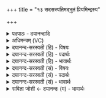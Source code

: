 +++
title = "१३ सदसस्पतिमद्भुतं प्रियमिन्द्रस्य"

+++
<details><summary>पदपाठः - दयानन्दादि</summary>

सद॑सः। पति॑म्। अद्भु॑तम्। प्रि॒यम्। इन्द्र॑स्य। काम्य॑म्। स॒निम्। मे॒धाम्। अ॒या॒सि॒ष॒म्। स्वाहा॑। १३।
</details>

<details><summary>अधिमन्त्रम् (VC)</summary>

- इन्द्रो देवता
- मेधाकाम ऋषिः
- भुरिग्गायत्री
- षड्जः
</details>

<details><summary>दयानन्द-सरस्वती (हि) - विषयः</summary>

फिर उसी विषय को अगले मन्त्र में कहा है ॥
</details>

<details><summary>दयानन्द-सरस्वती (हि) - पदार्थः</summary>

पदार्थान्वयभाषाः -  हे मनुष्यो ! मैं (स्वाहा) सत्य क्रिया वा वाणी से जिस (सदसः) सभा, ज्ञान, न्याय वा दण्ड के (पतिम्) रक्षक (अद्भुतम्) आश्चर्य्य गुण, कर्म, स्वभाववाले (इन्द्रस्य) इन्द्रियों के मालिक जीव के (काम्यम्) कमनीय (प्रियम्) प्रीति के विषय प्रसन्न करनेहारे वा प्रसन्नरूप परमात्मा की उपासना और सेवा करके (सनिम्) सत्य-असत्य का जिससे सम्यक् विभाग किया जाय, उस (मेधाम्) उत्तम बुद्धि को (अयासिषम्) प्राप्त होऊँ, उस ईश्वर की सेवा करके इस बुद्धि को तुम लोग भी प्राप्त होओ ॥१३ ॥
</details>

<details><summary>दयानन्द-सरस्वती (हि) - भावार्थः</summary>

भावार्थभाषाः -  जो मनुष्य सर्वशक्तिमान् परमात्मा का सेवन करते हैं, वे सब विद्याओं को पाकर शुद्ध बुद्धि से सब सुखों को प्राप्त होते हैं ॥१३ ॥
</details>

<details><summary>दयानन्द-सरस्वती (सं) - विषयः</summary>

पुनस्तमेव विषयमाह ॥
</details>

<details><summary>दयानन्द-सरस्वती (सं) - पदार्थः</summary>

पदार्थान्वयभाषाः -  हे मनुष्याः ! अहं स्वाहा यं सदसस्पतिमद्भुतमिन्द्रस्य काम्यं प्रियं परमात्मानमुपास्य संसेव्य च सनिं मेधामयासिषं तं परिचर्यैतां यूयमपि प्राप्नुत ॥१३ ॥
</details>

<details><summary>दयानन्द-सरस्वती (सं) - भावार्थः</summary>

भावार्थभाषाः -  ये मनुष्याः सर्वशक्तिमन्तं परमात्मानं सेवन्ते ते सर्वा विद्याः प्राप्य शुद्धया प्रज्ञया सर्वाणि सुखानि लभन्ते ॥१३ ॥
</details>

<details><summary>सविता जोशी ← दयानन्दः (म) - भावार्थः</summary>

भावार्थभाषाः -  जी माणसे सर्व शक्तिमान ईश्वराला मानतात त्यांना सर्व विद्या प्राप्त होते. त्यांची बुद्धी शुद्ध होते व सर्व सुख त्यांना प्राप्त होते.
</details>
